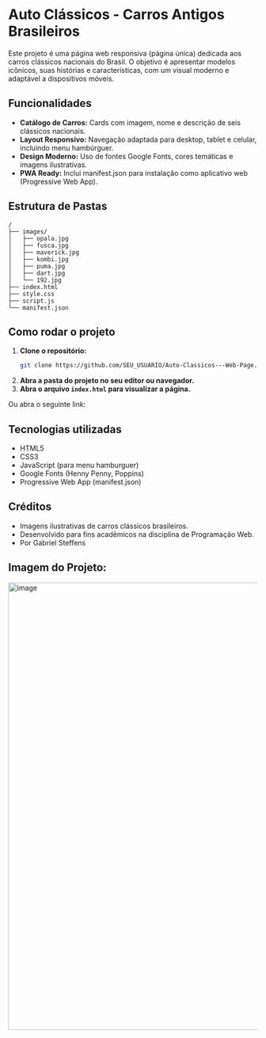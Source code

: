 # Auto Clássicos - Carros Antigos Brasileiros

Este projeto é uma página web responsiva (página única) dedicada aos carros clássicos nacionais do Brasil. O objetivo é apresentar modelos icônicos, suas histórias e características, com um visual moderno e adaptável a dispositivos móveis.

## Funcionalidades

- **Catálogo de Carros:** Cards com imagem, nome e descrição de seis clássicos nacionais.
- **Layout Responsivo:** Navegação adaptada para desktop, tablet e celular, incluindo menu hambúrguer.
- **Design Moderno:** Uso de fontes Google Fonts, cores temáticas e imagens ilustrativas.
- **PWA Ready:** Inclui manifest.json para instalação como aplicativo web (Progressive Web App).

## Estrutura de Pastas

```
/
├── images/
│   ├── opala.jpg
│   ├── fusca.jpg
│   ├── maverick.jpg
│   ├── kombi.jpg
│   ├── puma.jpg
│   ├── dart.jpg
│   └── 192.jpg
├── index.html
├── style.css
├── script.js
└── manifest.json
```

## Como rodar o projeto

1. **Clone o repositório:**
   ```sh
   git clone https://github.com/SEU_USUARIO/Auto-Classicos---Web-Page.git
   ```
2. **Abra a pasta do projeto no seu editor ou navegador.**
3. **Abra o arquivo `index.html` para visualizar a página.**

Ou abra o seguinte link: 

## Tecnologias utilizadas

- HTML5
- CSS3
- JavaScript (para menu hamburguer)
- Google Fonts (Henny Penny, Poppins)
- Progressive Web App (manifest.json)

## Créditos

- Imagens ilustrativas de carros clássicos brasileiros.
- Desenvolvido para fins acadêmicos na disciplina de Programação Web.
- Por Gabriel Steffens

## Imagem do Projeto:
<img width="1893" height="904" alt="image" src="https://github.com/user-attachments/assets/49bfaf7e-b4ed-4f02-a5b1-3acb6cdccc37" />
